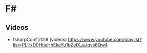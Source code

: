 # F#

## Videos

* fsharpConf 2018 (videos)
  https://www.youtube.com/playlist?list=PLlrxD0HtieHhEkeYu1bZelX_aJqvs6Qw4
